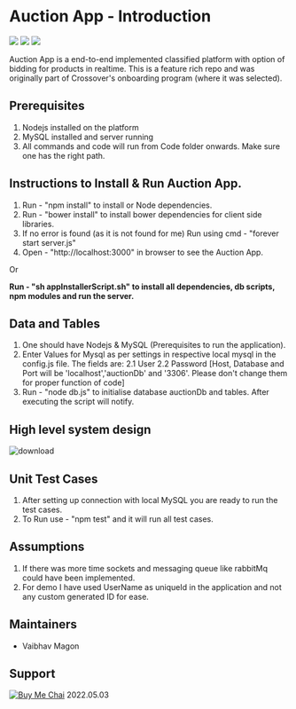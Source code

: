 # Auction App - Introduction

<img src="https://img.shields.io/static/v1?label=Node&message=8&color=<COLOR>"> <img src="https://img.shields.io/static/v1?label=MySql&message=5.5&color=<COLOR>"> <img src="https://img.shields.io/static/v1?label=Build&message=Passing&color=<COLOR>">

Auction App is a end-to-end implemented classified platform with option of bidding for products in realtime. This is a feature rich repo and was originally part of Crossover's onboarding program (where it was selected).
 

## Prerequisites
1. Nodejs installed on the platform
2. MySQL installed and server running
3. All commands and code will run from Code folder onwards. Make sure one has the right path.


## Instructions to Install & Run Auction App.
1. Run - "npm install" to install or Node dependencies.
2. Run - "bower install" to install bower dependencies for client side libraries.
3. If no error is found (as it is not found for me) Run using cmd - "forever start server.js"
4. Open - "http://localhost:3000" in browser to see the Auction App.

Or <br/>

<b> Run - "sh appInstallerScript.sh" to install all dependencies, db scripts, npm modules and run the server. </b>


## Data and Tables
1. One should have Nodejs & MySQL (Prerequisites to run the application).
2. Enter Values for Mysql as per settings in respective local mysql in the config.js file. The fields are:
2.1 User
2.2 Password
[Host, Database and Port will be 'localhost','auctionDb' and '3306'. Please don't change them for proper function of code]
3. Run - "node db.js" to initialise database auctionDb and tables. After executing the script will notify.


## High level system design

<img src="https://i.ibb.co/rQTtGCr/download.png" alt="download" border="0">


## Unit Test Cases
1. After setting up connection with local MySQL you are ready to run the test cases.
2. To Run use - "npm test" and it will run all test cases.


## Assumptions
1. If there was more time sockets and messaging queue like rabbitMq could have been implemented.
2. For demo I have used UserName as uniqueId in the application and not any custom generated ID for ease.


## Maintainers
- Vaibhav Magon

## Support

[![Buy Me Chai](https://i.ibb.co/Xkdj83y/image-2.png)](https://buymechai.ml/link.html?vpa=vaibhav210991@okaxis&nm=Vaibhav&amt=10)
2022.05.03